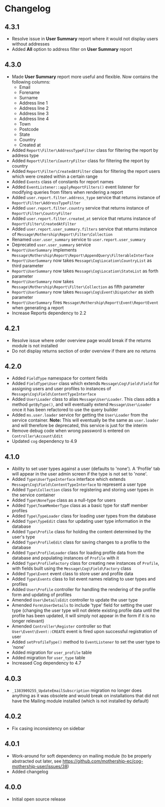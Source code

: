 # Changelog

## 4.3.1

- Resolve issue in **User Summary** report where it would not display users without addresses
- Added **All** option to address filter on **User Summary** report

## 4.3.0

- Made **User Summary** report more useful and flexible. Now contains the following columns:
    - Email
    - Forename
    - Surname
    - Address line 1
    - Address line 2
    - Address line 3
    - Address line 4
    - Town
    - Postcode
    - State
    - Country
    - Created at
- Added `Report\Filter\AddressTypeFilter` class for filtering the report by address type
- Added `Report\Filter\CountryFilter` class for filtering the report by country
- Added `Report\Filter\CreatedAtFilter` class for filtering the report users which were created within a certain range
- Added `Events` class of constants for report names
- Added `EventListener::applyReportFilters()` event listener for modifying queries from filters when rendering a report
- Added `user.report.filter.address_type` service that returns instance of `Report\Filter\AddressTypeFilter`
- Added `user.report.filter.country` service that returns instance of `Report\Filter\CountryFilter`
- Added `user.report.filter.created_at` service that returns instance of `Report\Filter\CreatedAtFilter`
- Added `user.report.user_summary.filters` service that returns instance of `Message\Mothership\Report\Filter\Collection`
- Renamed `user.user_summary` service to `user.report.user_summary`
- Deprecated `user.user_summary` service
- `Report\UserSummary` implements `Message\Mothership\Report\Report\AppendQuery\FilterableInterface`
- `Report\UserSummary` now takes `Message\Cog\Location\CountryList` as third parameter
- `Report\UserSummary` now takes `Message\Cog\Location\StateList` as forth parameter
- `Report\UserSummary` now takes `Message\Mothership\Report\Filter\Collection` as fifth parameter
- `Report\UserSummary` now takes `Message\Cog\Event\Dispatcher` as sixth parameter
- `Report\UserSummary` fires `Message\Mothership\Report\Event\ReportEvent` when generating a report
- Increase Reports dependency to 2.2

## 4.2.1

- Resolve issue where order overview page would break if the returns module is not installed
- Do not display returns section of order overview if there are no returns

## 4.2.0

- Added `FieldType` namespace for content fields
- Added `FieldType\User` class which extends `Message\Cog\Field\Field` for assigning users and user profiles to instances of `Message\Cog\Field\ContentTypeInterface`
- Added `User\Loader` class to alias `Message\User\Loader`. This class adds a method `getByType()`, and will eventually extend `Message\User\Loader` once it has been refactored to use the query builder
- Added `ms.user.loader` service for getting the `User\Loader` from the service container. **Note:** This will eventually be the same as `user.loader` and will therefore be deprecated, this service is just for the interim
- Remove debug code when wrong password is entered on `Controller\Account\Edit`
- Updated `cog` dependency to 4.9

## 4.1.0

- Ability to set user types against a user (defaults to 'none'). A 'Profile' tab will appear in the user admin screen if the type is not set to 'none'.
- Added `Type\UserTypeInterface` interface which extends `Message\Cog\Field\ContentTypeInterface` to represent a user type
- Added `Type\Collection` class for registering and storing user types in the service container
- Added `Type\NoneType` class as a null-type for users
- Added `Type\TeamMemberType` class as a basic type for staff member profiles
- Added `Type\TypeLoader` class for loading user types from the database
- Added `Type\TypeEdit` class for updating user type information in the database
- Added `Type\Profile` class for holding the content determined by the user's type
- Added `Type\ProfileEdit` class for saving changes to a profile to the database
- Added `Type\ProfileLoader` class for loading profile data from the database and populating instances of `Profile` with it
- Added `Type\ProfileFactory` class for creating new instances of `Profile`, with fields built using the `Message\Cog\Field\Factory` class
- Added `Type\Event` event class to store user and profile data
- Added `Type\Events` class to list event names relating to user types and profiles
- Added `User\Profile` controller for handling the rendering of the profile form and updating of profiles
- Amended `User\DetailsEdit` controller to update the user type
- Amended `Form\UserDetails` to include 'type' field for setting the user type (changing the user type will not delete existing profile data until the profile has been updated, it will simply not appear in the form if it is no longer relevant)
- Amended `Controller\Register` controller so that `User\Event\Event::CREATE` event is fired upon successful registration of user
- Added `setProfileType()` method to `EventListener` to set the user type to 'none'
- Added migration for `user_profile` table
- Added migration for `user_type` table
- Increased Cog dependency to 4.7

## 4.0.3

- `_1383909255_UpdateEmailSubscription` migration no longer does anything as it was obsolete and would break on installations that did not have the Mailing module installed (which is not installed by default)

## 4.0.2

- Fix casing inconsistency on sidebar

## 4.0.1

- Work-around for soft dependency on mailing module (to be properly abstracted out later, see https://github.com/mothership-ec/cog-mothership-user/issues/38)
- Added changelog

## 4.0.0

- Initial open source release